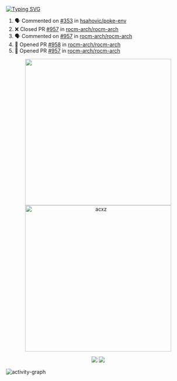 [![Typing SVG](https://readme-typing-svg.herokuapp.com?size=16&color=AFFFA3&multiline=true&height=75&lines=contributing+to+robotics%2Fae%2Fml%2Fgpu;packaging+it+for+archlinux;ricer)](https://git.io/typing-svg)

<!--START_SECTION:activity-->
1. 🗣 Commented on [#353](https://github.com/hsahovic/poke-env/issues/353) in [hsahovic/poke-env](https://github.com/hsahovic/poke-env)
2. ❌ Closed PR [#957](https://github.com/rocm-arch/rocm-arch/pull/957) in [rocm-arch/rocm-arch](https://github.com/rocm-arch/rocm-arch)
3. 🗣 Commented on [#957](https://github.com/rocm-arch/rocm-arch/issues/957) in [rocm-arch/rocm-arch](https://github.com/rocm-arch/rocm-arch)
4. 💪 Opened PR [#958](https://github.com/rocm-arch/rocm-arch/pull/958) in [rocm-arch/rocm-arch](https://github.com/rocm-arch/rocm-arch)
5. 💪 Opened PR [#957](https://github.com/rocm-arch/rocm-arch/pull/957) in [rocm-arch/rocm-arch](https://github.com/rocm-arch/rocm-arch)
<!--END_SECTION:activity-->

<p align="center">
  <img width="400em" src=https://github-readme-stats.vercel.app/api?username=acxz&include_all_commits=true&show_icons=true />
  <img width="400em" src="https://github-readme-streak-stats.herokuapp.com/?user=acxz&" alt="acxz" />
</p>

<p align="center">
  <img src=https://github-readme-stats.vercel.app/api/top-langs/?username=acxz&layout=compact />
  <img src=https://github-profile-trophy.vercel.app/?username=acxz&row=2&column=4 />
</p>

![activity-graph](https://github-readme-activity-graph.cyclic.app/graph?username=acxz&theme=aqua)
